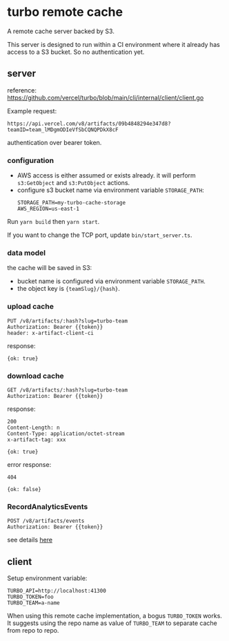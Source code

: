 # turbo remote cache

A remote cache server backed by S3.

This server is designed to run within a CI environment where it already has
access to a S3 bucket. So no authentication yet.

## server

reference:
https://github.com/vercel/turbo/blob/main/cli/internal/client/client.go

Example request:

```
https://api.vercel.com/v8/artifacts/09b4848294e347d8?teamID=team_lMDgmODIeVfSbCQNQPDkX8cF
```

authentication over bearer token.

### configuration

* AWS access is either assumed or exists already. it will perform `s3:GetObject`
and `s3:PutObject` actions.
* configure s3 bucket name via environment variable `STORAGE_PATH`:
  ```
  STORAGE_PATH=my-turbo-cache-storage
  AWS_REGION=us-east-1
  ```

Run `yarn build` then `yarn start`.

If you want to change the TCP port, update `bin/start_server.ts`.

### data model

the cache will be saved in S3:

- bucket name is configured via environment variable `STORAGE_PATH`.
- the object key is `{teamSlug}/{hash}`.

### upload cache

```
PUT /v8/artifacts/:hash?slug=turbo-team
Authorization: Bearer {{token}}
header: x-artifact-client-ci
```

response:

```
{ok: true}

```

### download cache

```
GET /v8/artifacts/:hash?slug=turbo-team
Authorization: Bearer {{token}}
```

response:

```
200
Content-Length: n
Content-Type: application/octet-stream
x-artifact-tag: xxx

{ok: true}
```

error response:

```
404

{ok: false}
```

### RecordAnalyticsEvents

```
POST /v8/artifacts/events
Authorization: Bearer {{token}}
```

see details
[here](https://github.com/vercel/turbo/blob/baf5c94eac2edb2d6dc6db46644082fbd55fd57d/cli/internal/client/analytics.go#L9)

## client

Setup environment variable:

```
TURBO_API=http://localhost:41300
TURBO_TOKEN=foo
TURBO_TEAM=a-name
```

When using this remote cache implementation, a bogus `TURBO_TOKEN` works. It
suggests using the repo name as value of `TURBO_TEAM` to separate cache from
repo to repo.
